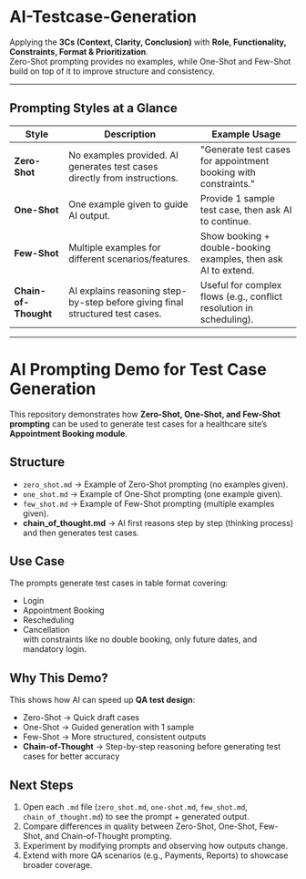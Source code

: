 # AI-Testcase-Generation

Applying the **3Cs (Context, Clarity, Conclusion)** with **Role, Functionality, Constraints, Format & Prioritization**.  
Zero-Shot prompting provides no examples, while One-Shot and Few-Shot build on top of it to improve structure and consistency.

---

## Prompting Styles at a Glance

| Style              | Description | Example Usage |
|--------------------|-------------|---------------|
| **Zero-Shot**      | No examples provided. AI generates test cases directly from instructions. | "Generate test cases for appointment booking with constraints." |
| **One-Shot**       | One example given to guide AI output. | Provide 1 sample test case, then ask AI to continue. |
| **Few-Shot**       | Multiple examples for different scenarios/features. | Show booking + double-booking examples, then ask AI to extend. |
| **Chain-of-Thought** | AI explains reasoning step-by-step before giving final structured test cases. | Useful for complex flows (e.g., conflict resolution in scheduling). |

---


# AI Prompting Demo for Test Case Generation

This repository demonstrates how **Zero-Shot, One-Shot, and Few-Shot prompting** can be used to generate test cases for a healthcare site’s **Appointment Booking module**.

## Structure
- `zero_shot.md` → Example of Zero-Shot prompting (no examples given).
- `one_shot.md` → Example of One-Shot prompting (one example given).
- `few_shot.md` → Example of Few-Shot prompting (multiple examples given).
- **chain_of_thought.md** → AI first reasons step by step (thinking process) and then generates test cases.  


## Use Case
The prompts generate test cases in table format covering:
- Login
- Appointment Booking
- Rescheduling
- Cancellation  
with constraints like no double booking, only future dates, and mandatory login.

## Why This Demo?
This shows how AI can speed up **QA test design**:
- Zero-Shot → Quick draft cases  
- One-Shot → Guided generation with 1 sample  
- Few-Shot → More structured, consistent outputs  
- **Chain-of-Thought** → Step-by-step reasoning before generating test cases for better accuracy  

## Next Steps
1. Open each `.md` file (`zero_shot.md`, `one-shot.md`, `few_shot.md`, `chain_of_thought.md`) to see the prompt + generated output.  
2. Compare differences in quality between Zero-Shot, One-Shot, Few-Shot, and Chain-of-Thought prompting.  
3. Experiment by modifying prompts and observing how outputs change.  
4. Extend with more QA scenarios (e.g., Payments, Reports) to showcase broader coverage.  

